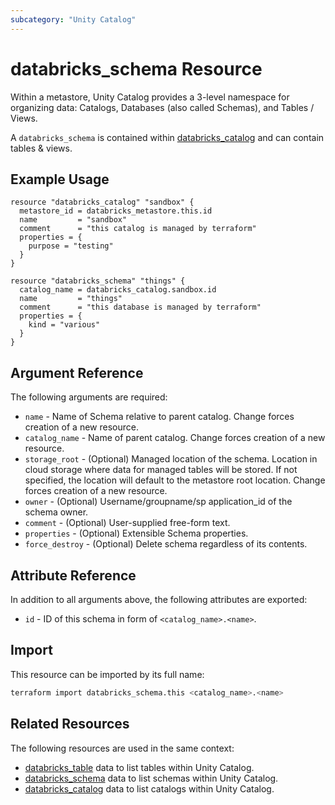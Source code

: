```yaml
---
subcategory: "Unity Catalog"
---
```

# databricks_schema Resource

Within a metastore, Unity Catalog provides a 3-level namespace for organizing data: Catalogs, Databases (also called Schemas), and Tables / Views.

A `databricks_schema` is contained within [databricks_catalog](catalog.md) and can contain tables & views.

## Example Usage

```hcl
resource "databricks_catalog" "sandbox" {
  metastore_id = databricks_metastore.this.id
  name         = "sandbox"
  comment      = "this catalog is managed by terraform"
  properties = {
    purpose = "testing"
  }
}

resource "databricks_schema" "things" {
  catalog_name = databricks_catalog.sandbox.id
  name         = "things"
  comment      = "this database is managed by terraform"
  properties = {
    kind = "various"
  }
}
```

## Argument Reference

The following arguments are required:

* `name` - Name of Schema relative to parent catalog. Change forces creation of a new resource.
* `catalog_name` - Name of parent catalog. Change forces creation of a new resource.
* `storage_root` - (Optional) Managed location of the schema. Location in cloud storage where data for managed tables will be stored. If not specified, the location will default to the metastore root location. Change forces creation of a new resource.
* `owner` - (Optional) Username/groupname/sp application_id of the schema owner.
* `comment` - (Optional) User-supplied free-form text.
* `properties` - (Optional) Extensible Schema properties.
* `force_destroy` - (Optional) Delete schema regardless of its contents.

## Attribute Reference

In addition to all arguments above, the following attributes are exported:

* `id` - ID of this schema in form of `<catalog_name>.<name>`.

## Import

This resource can be imported by its full name:

```bash
terraform import databricks_schema.this <catalog_name>.<name>
```

## Related Resources

The following resources are used in the same context:

* [databricks_table](../data-sources/tables.md) data to list tables within Unity Catalog.
* [databricks_schema](../data-sources/schemas.md) data to list schemas within Unity Catalog.
* [databricks_catalog](../data-sources/catalogs.md) data to list catalogs within Unity Catalog.
